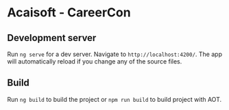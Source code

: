 # Acaisoft - CareerCon

## Development server
Run `ng serve` for a dev server. Navigate to `http://localhost:4200/`. The app will automatically reload if you change any of the source files.

## Build

Run `ng build` to build the project or `npm run build` to build project with AOT.
